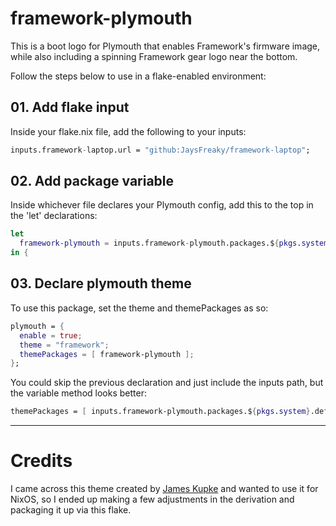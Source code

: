 # framework-plymouth
This is a boot logo for Plymouth that enables Framework's firmware image, while also including a spinning Framework gear logo near the bottom.

Follow the steps below to use in a flake-enabled environment:

## 01. Add flake input
Inside your flake.nix file, add the following to your inputs:

```nix
inputs.framework-laptop.url = "github:JaysFreaky/framework-laptop";
```

## 02. Add package variable
Inside whichever file declares your Plymouth config, add this to the top in the 'let' declarations:

```nix
let
  framework-plymouth = inputs.framework-plymouth.packages.${pkgs.system}.default;
in {
```

## 03. Declare plymouth theme
To use this package, set the theme and themePackages as so:

```nix
plymouth = {
  enable = true;
  theme = "framework";
  themePackages = [ framework-plymouth ];
};
```

You could skip the previous declaration and just include the inputs path, but the variable method looks better:

```nix
themePackages = [ inputs.framework-plymouth.packages.${pkgs.system}.default ];
```

---
# Credits
I came across this theme created by [James Kupke](https://git.sr.ht/~jameskupke/framework-plymouth-theme) and wanted to use it for NixOS, so I ended up making a few adjustments in the derivation and packaging it up via this flake.

